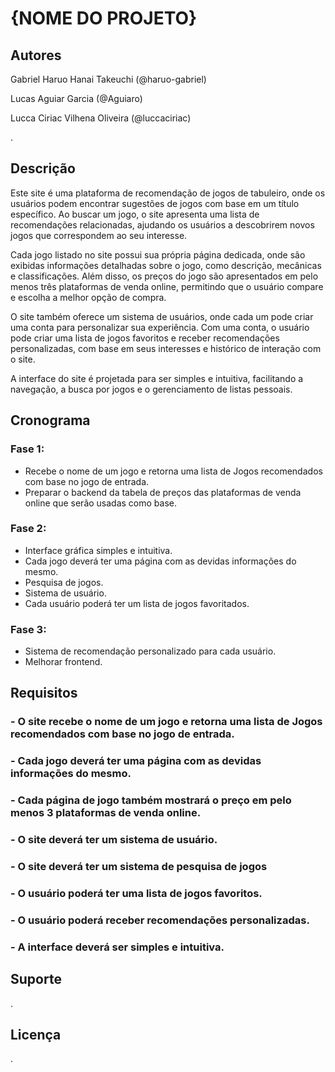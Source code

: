 # {NOME DO PROJETO}

## Autores
Gabriel Haruo Hanai Takeuchi (@haruo-gabriel)

Lucas Aguiar Garcia (@Aguiaro)

Lucca Ciriac Vilhena Oliveira (@luccaciriac)

.

## Descrição

Este site é uma plataforma de recomendação de jogos de tabuleiro, onde os usuários podem encontrar sugestões de jogos com base em um título específico. Ao buscar um jogo, o site apresenta uma lista de recomendações relacionadas, ajudando os usuários a descobrirem novos jogos que correspondem ao seu interesse.

Cada jogo listado no site possui sua própria página dedicada, onde são exibidas informações detalhadas sobre o jogo, como descrição, mecânicas e classificações. Além disso, os preços do jogo são apresentados em pelo menos três plataformas de venda online, permitindo que o usuário compare e escolha a melhor opção de compra.

O site também oferece um sistema de usuários, onde cada um pode criar uma conta para personalizar sua experiência. Com uma conta, o usuário pode criar uma lista de jogos favoritos e receber recomendações personalizadas, com base em seus interesses e histórico de interação com o site.

A interface do site é projetada para ser simples e intuitiva, facilitando a navegação, a busca por jogos e o gerenciamento de listas pessoais.

## Cronograma

### Fase 1:
- Recebe o nome de um jogo e retorna uma lista de Jogos recomendados com base no jogo de entrada.
- Preparar o backend da tabela de preços das plataformas de venda online que serão usadas como base.

### Fase 2:
- Interface gráfica simples e intuitiva.
- Cada jogo deverá ter uma página com as devidas informações do mesmo.
- Pesquisa de jogos.
- Sistema de usuário.
- Cada usuário poderá ter um lista de jogos favoritados.

### Fase 3:
- Sistema de recomendação personalizado para cada usuário.
- Melhorar frontend.


## Requisitos
###   - O site recebe o nome de um jogo e retorna uma lista de Jogos recomendados com base no jogo de entrada.
###   - Cada jogo deverá ter uma página com as devidas informações do mesmo.
###   - Cada página de jogo também mostrará o preço em pelo menos 3 plataformas de venda online.
###   - O site deverá ter um sistema de usuário.
###   - O site deverá ter um sistema de pesquisa de jogos
###   - O usuário poderá ter uma lista de jogos favoritos.
###   - O usuário poderá receber recomendações personalizadas.
###   - A interface deverá ser simples e intuitiva.
## Suporte
.

## Licença
.
